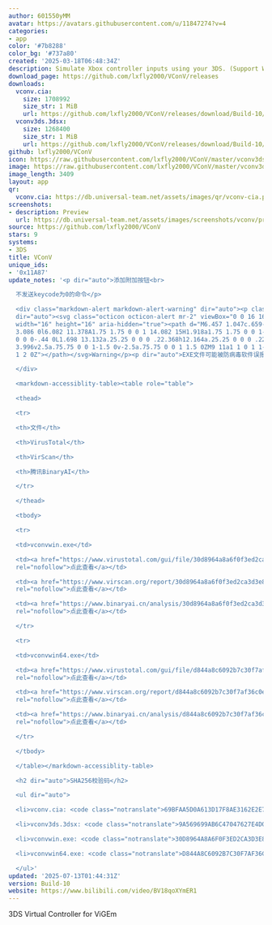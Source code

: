 ```yaml
---
author: 601550yMM
avatar: https://avatars.githubusercontent.com/u/11847274?v=4
categories:
- app
color: '#7b8288'
color_bg: '#737a80'
created: '2025-03-18T06:48:34Z'
description: Simulate Xbox controller inputs using your 3DS. (Support Windows 10/11)
download_page: https://github.com/lxfly2000/VConV/releases
downloads:
  vconv.cia:
    size: 1708992
    size_str: 1 MiB
    url: https://github.com/lxfly2000/VConV/releases/download/Build-10/vconv.cia
  vconv3ds.3dsx:
    size: 1268400
    size_str: 1 MiB
    url: https://github.com/lxfly2000/VConV/releases/download/Build-10/vconv3ds.3dsx
github: lxfly2000/VConV
icon: https://raw.githubusercontent.com/lxfly2000/VConV/master/vconv3ds/icon.png
image: https://raw.githubusercontent.com/lxfly2000/VConV/master/vconv3ds/buildcia/banner.png
image_length: 3409
layout: app
qr:
  vconv.cia: https://db.universal-team.net/assets/images/qr/vconv-cia.png
screenshots:
- description: Preview
  url: https://db.universal-team.net/assets/images/screenshots/vconv/preview.png
source: https://github.com/lxfly2000/VConV
stars: 9
systems:
- 3DS
title: VConV
unique_ids:
- '0x11A87'
update_notes: '<p dir="auto">添加附加按钮<br>

  不发送keycode为0的命令</p>

  <div class="markdown-alert markdown-alert-warning" dir="auto"><p class="markdown-alert-title"
  dir="auto"><svg class="octicon octicon-alert mr-2" viewBox="0 0 16 16" version="1.1"
  width="16" height="16" aria-hidden="true"><path d="M6.457 1.047c.659-1.234 2.427-1.234
  3.086 0l6.082 11.378A1.75 1.75 0 0 1 14.082 15H1.918a1.75 1.75 0 0 1-1.543-2.575Zm1.763.707a.25.25
  0 0 0-.44 0L1.698 13.132a.25.25 0 0 0 .22.368h12.164a.25.25 0 0 0 .22-.368Zm.53
  3.996v2.5a.75.75 0 0 1-1.5 0v-2.5a.75.75 0 0 1 1.5 0ZM9 11a1 1 0 1 1-2 0 1 1 0 0
  1 2 0Z"></path></svg>Warning</p><p dir="auto">EXE文件可能被防病毒软件误报，请参考下列在线检测结果自行判断是否使用此程序；或者下载源代码自行编译。</p>

  </div>

  <markdown-accessiblity-table><table role="table">

  <thead>

  <tr>

  <th>文件</th>

  <th>VirusTotal</th>

  <th>VirScan</th>

  <th>腾讯BinaryAI</th>

  </tr>

  </thead>

  <tbody>

  <tr>

  <td>vconvwin.exe</td>

  <td><a href="https://www.virustotal.com/gui/file/30d8964a8a6f0f3ed2ca3d3e864865c085f67ff8865d2c9eb6e96b0d00629b98"
  rel="nofollow">点此查看</a></td>

  <td><a href="https://www.virscan.org/report/30d8964a8a6f0f3ed2ca3d3e864865c085f67ff8865d2c9eb6e96b0d00629b98"
  rel="nofollow">点此查看</a></td>

  <td><a href="https://www.binaryai.cn/analysis/30d8964a8a6f0f3ed2ca3d3e864865c085f67ff8865d2c9eb6e96b0d00629b98"
  rel="nofollow">点此查看</a></td>

  </tr>

  <tr>

  <td>vconvwin64.exe</td>

  <td><a href="https://www.virustotal.com/gui/file/d844a8c6092b7c30f7af36c0e77490b390e6e70e0f9844d52f6babc27aa24931"
  rel="nofollow">点此查看</a></td>

  <td><a href="https://www.virscan.org/report/d844a8c6092b7c30f7af36c0e77490b390e6e70e0f9844d52f6babc27aa24931"
  rel="nofollow">点此查看</a></td>

  <td><a href="https://www.binaryai.cn/analysis/d844a8c6092b7c30f7af36c0e77490b390e6e70e0f9844d52f6babc27aa24931"
  rel="nofollow">点此查看</a></td>

  </tr>

  </tbody>

  </table></markdown-accessiblity-table>

  <h2 dir="auto">SHA256校验码</h2>

  <ul dir="auto">

  <li>vconv.cia: <code class="notranslate">69BFAA5D0A613D17F8AE3162E2E71D529EF519B7191BF974A159099850651197</code></li>

  <li>vconv3ds.3dsx: <code class="notranslate">9A569699AB6C47047627E4D076814BB1525760450BE1572388F22DE8A4C54288</code></li>

  <li>vconvwin.exe: <code class="notranslate">30D8964A8A6F0F3ED2CA3D3E864865C085F67FF8865D2C9EB6E96B0D00629B98</code></li>

  <li>vconvwin64.exe: <code class="notranslate">D844A8C6092B7C30F7AF36C0E77490B390E6E70E0F9844D52F6BABC27AA24931</code></li>

  </ul>'
updated: '2025-07-13T01:44:31Z'
version: Build-10
website: https://www.bilibili.com/video/BV18qoXYmER1
---
```

3DS Virtual Controller for ViGEm